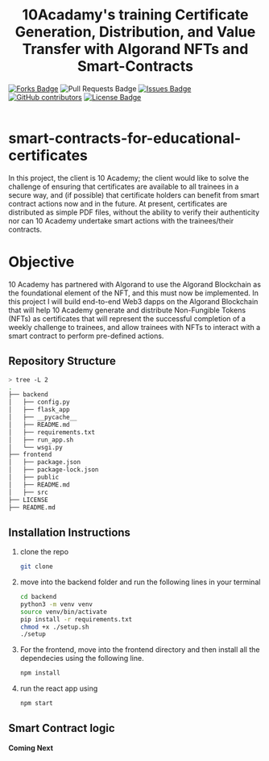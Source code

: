 
<h1 align="center">10Acadamy's training Certificate Generation, Distribution, and Value Transfer with Algorand NFTs and Smart-Contracts</h1>
<div>
<a href="https://github.com/degagawolde/smart-contracts-for-educational-certificates"><img src="https://img.shields.io/github/forks/degagawolde/smart-contracts-for-educational-certificates" alt="Forks Badge"/></a>
<a "https://github.com/degagawolde/smart-contracts-for-educational-certificates/pulls"><img src="https://img.shields.io/github/issues-pr/degagawolde/smart-contracts-for-educational-certificates" alt="Pull Requests Badge"/></a>
<a href="https://github.com/degagawolde/smart-contracts-for-educational-certificates/issues"><img src="https://img.shields.io/github/issues/degagawolde/smart-contracts-for-educational-certificates" alt="Issues Badge"/></a>
<a href="https://github.com/degagawolde/smart-contracts-for-educational-certificates/graphs/contributors"><img alt="GitHub contributors" src="https://img.shields.io/github/contributors/degagawolde/smart-contracts-for-educational-certificates?color=2b9348"></a>
<a href="https://github.com/degagawolde/smart-contracts-for-educational-certificates/blob/main/LICENCE"><img src="https://img.shields.io/github/license/degagawolde/smart-contracts-for-educational-certificates?color=2b9348" alt="License Badge"/></a>
</div>
</br>

# smart-contracts-for-educational-certificates
In this project, the client is 10 Academy; the client would like to solve the challenge of ensuring that certificates are available to all trainees in a secure way, and (if possible) that certificate holders can benefit from smart contract actions now and in the future.  At present, certificates are distributed as simple PDF files, without the ability to verify their authenticity nor can 10 Academy undertake smart actions with the trainees/their contracts.

# Objective
10 Academy has partnered with Algorand to use the Algorand Blockchain as the foundational element of the NFT, and this must now be implemented.  In this project I will build end-to-end Web3 dapps on the Algorand Blockchain that will help 10 Academy generate and distribute Non-Fungible Tokens (NFTs) as certificates that will represent the successful completion of a weekly challenge to trainees, and allow trainees with NFTs to interact with a smart contract to perform pre-defined actions.  



## Repository Structure
```bash
> tree -L 2
.
├── backend
│   ├── config.py
│   ├── flask_app
│   ├── __pycache__
│   ├── README.md
│   ├── requirements.txt
│   ├── run_app.sh
│   └── wsgi.py
├── frontend
│   ├── package.json
│   ├── package-lock.json
│   ├── public
│   ├── README.md
│   ├── src
├── LICENSE
├── README.md
```

## Installation Instructions

1. clone the repo
   ```bash
   git clone 
   ```
2. move into the backend folder and run the following lines in your terminal
   ```bash
   cd backend
   python3 -m venv venv
   source venv/bin/activate
   pip install -r requirements.txt
   chmod +x ./setup.sh
   ./setup
   ```
3. For the frontend, move into the frontend directory and then install all the dependecies using the following line.
    ```bash
    npm install
    ```
4. run the react app using
    ```bash
    npm start
    ```

## Smart Contract logic

**Coming Next**
